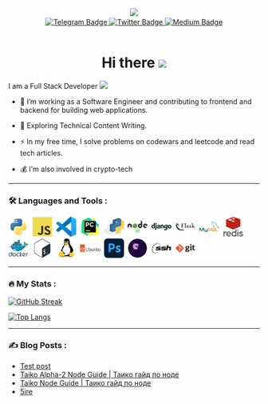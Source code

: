 <div id="header" align="center">
  <img src="https://media.giphy.com/media/v1.Y2lkPTc5MGI3NjExdTIxeXRjaXR0cHhlazVkaXpuZHZkaDhyMm9ldHdmZzJzZG5qamtqMyZlcD12MV9pbnRlcm5hbF9naWZfYnlfaWQmY3Q9cw/DYAkutguJlZXQiucKL/giphy.gif" width="100"/>
</div>
<div id="header" align="center">
  <a href="https://t.me/my_event_horizon">
    <img src="https://img.shields.io/badge/Telegram-blue?style=for-the-badge&logo=telegram&logoColor=white" alt="Telegram Badge"/>
  </a>
  <a href="https://twitter.com/MrMotorin">
    <img src="https://img.shields.io/badge/Twitter-black?style=for-the-badge&logo=X&logoColor=white" alt="Twitter Badge"/>
  </a>
  <a href="https://medium.com/@mr.motorin">
    <img src="https://img.shields.io/badge/Medium-black?style=for-the-badge&logo=Medium&logoColor=white" alt="Medium Badge"/>
  </a>
</div>
<div align="center">
  <img src="https://komarev.com/ghpvc/?username=motor92&style=for-the-badge&color=blueviolet" alt=""/>
  <h1>
    Hi there
    <img src="https://media.giphy.com/media/hvRJCLFzcasrR4ia7z/giphy.gif" width="30px"/>
  </h1>
</div>

I am a Full Stack Developer <img src="https://media.giphy.com/media/v1.Y2lkPTc5MGI3NjExcXRrZ2k5b2t6dzY5NmVyZXZvcmVic2s2dHdxMHk0ZTNpbDh3cHdweSZlcD12MV9pbnRlcm5hbF9naWZfYnlfaWQmY3Q9cw/zhYSVCirREeIZtONCI/giphy.gif" width="30">

- :telescope: I’m working as a Software Engineer and contributing to frontend and backend for building web applications.

- :seedling: Exploring Technical Content Writing.

- :zap: In my free time, I solve problems on codewars and leetcode and read tech articles.

- :moneybag: I'm also involved in crypto-tech

---

### :hammer_and_wrench: Languages and Tools :
<div>
  <img src="https://github.com/devicons/devicon/blob/master/icons/python/python-original.svg" title="Python" alt="Python" width="40" height="40"/>&nbsp;
  <img src="https://github.com/devicons/devicon/blob/master/icons/javascript/javascript-original.svg" title="JavaScript" alt="JavaScript" width="40" height="40"/>&nbsp;
  <img src="https://github.com/devicons/devicon/blob/master/icons/vscode/vscode-original.svg" title="Vscode" alt="Vscode" width="40" height="40"/>&nbsp;
  <img src="https://github.com/devicons/devicon/blob/master/icons/pycharm/pycharm-original.svg" title="Pycharm" alt="Pycharm" width="40" height="40"/>&nbsp;
  <img src="https://github.com/devicons/devicon/blob/master/icons/pypi/pypi-original.svg" title="PyPi" alt="PyPi" width="40" height="40"/>&nbsp;
  <img src="https://github.com/devicons/devicon/blob/master/icons/nodejs/nodejs-original-wordmark.svg" title="NodeJS" alt="NodeJS" width="40" height="40"/>&nbsp;
  <img src="https://github.com/devicons/devicon/blob/master/icons/django/django-plain-wordmark.svg" title="Django" alt="Django" width="40" height="40"/>&nbsp;
  <img src="https://github.com/devicons/devicon/blob/master/icons/flask/flask-original-wordmark.svg" title="Flask" alt="Flask" width="40" height="40"/>&nbsp;
  <img src="https://github.com/devicons/devicon/blob/master/icons/mysql/mysql-original-wordmark.svg" title="MySQL"  alt="MySQL" width="40" height="40"/>&nbsp;
  <img src="https://github.com/devicons/devicon/blob/master/icons/redis/redis-original-wordmark.svg" title="Redis" alt="Redis" width="40" height="40"/>&nbsp;
  <img src="https://github.com/devicons/devicon/blob/master/icons/docker/docker-original-wordmark.svg" title="Docker" alt="Docker" width="40" height="40"/>&nbsp;
  <img src="https://github.com/devicons/devicon/blob/master/icons/bash/bash-original.svg" title="Bash" alt="Bash" width="40" height="40"/>&nbsp;
  <img src="https://github.com/devicons/devicon/blob/master/icons/linux/linux-original.svg" title="Linux" alt="Linux" width="40" height="40"/>&nbsp;
  <img src="https://github.com/devicons/devicon/blob/master/icons/ubuntu/ubuntu-original-wordmark.svg" title="Ubuntu" alt="Ubuntu" width="40" height="40"/>&nbsp;
  <img src="https://github.com/devicons/devicon/blob/master/icons/photoshop/photoshop-original.svg" title="Photoshop" alt="Photoshop" width="40" height="40"/>&nbsp;
  <img src="https://github.com/devicons/devicon/blob/master/icons/aftereffects/aftereffects-original.svg" title="Aftereffects" alt="Aftereffects" width="40" height="40"/>&nbsp;
  <img src="https://github.com/devicons/devicon/blob/master/icons/ssh/ssh-original-wordmark.svg" title="ssh" alt="ssh" width="40" height="40"/>&nbsp;
  <img src="https://github.com/devicons/devicon/blob/master/icons/git/git-original-wordmark.svg" title="Git" alt="Git" width="40" height="40"/>
</div>

---

### :fire: My Stats :
[![GitHub Streak](https://streak-stats.demolab.com?user=motor92&theme=radical&ring=B80AEB&fire=B80AEB&currStreakLabel=B80AEB)](https://git.io/streak-stats)

[![Top Langs](https://github-readme-stats.vercel.app/api/top-langs/?username=motor92&layout=compact&theme=radical)](https://github.com/anuraghazra/github-readme-stats)

---

### :writing_hand: Blog Posts :
<!-- BLOG-POST-LIST:START -->
- [Test post](https://medium.com/@my_event_horizon/test-post-d132e8b5844e?source=rss-d862d5b013d0------2)
- [Taiko Alpha-2 Node Guide | Таико гайд по ноде](https://medium.com/@my_event_horizon/taiko-alpha-2-node-guide-%D1%82%D0%B0%D0%B8%D0%BA%D0%BE-%D0%B3%D0%B0%D0%B9%D0%B4-%D0%BF%D0%BE-%D0%BD%D0%BE%D0%B4%D0%B5-473b1c4305a6?source=rss-d862d5b013d0------2)
- [Taiko Node Guide | Таико гайд по ноде](https://medium.com/@my_event_horizon/taiko-node-guide-%D1%82%D0%B0%D0%B8%D0%BA%D0%BE-%D0%B3%D0%B0%D0%B9%D0%B4-%D0%BF%D0%BE-%D0%BD%D0%BE%D0%B4%D0%B5-84c092cfb082?source=rss-d862d5b013d0------2)
- [5ire](https://medium.com/@my_event_horizon/5ire-12b73d059bca?source=rss-d862d5b013d0------2)
<!-- BLOG-POST-LIST:END -->
